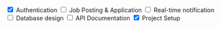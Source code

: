 <input type="checkbox" checked>
Authentication

<input type="checkbox">
Job Posting & Application

<input type="checkbox">
Real-time notification

<input type="checkbox">
Database design

<input type="checkbox">
API Documentation

<input type="checkbox" checked>
Project Setup
